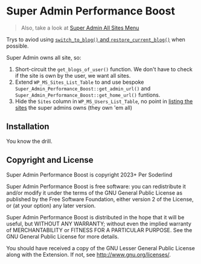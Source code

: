 # Super Admin Performance Boost

> Also, take a look at [Super Admin All Sites Menu](https://github.com/soderlind/super-admin-all-sites-menu#super-admin-all-sites-menu)

Trys to aviod using [`switch_to_blog()` and `restore_current_blog()`](assets/switch-to-blog.png) when possible.

Super Admin owns all site, so:

1. Short-circuit the `get_blogs_of_user()` function. We don't have to check if the site is own by the user, we want all sites.
2. Extend `WP_MS_Sites_List_Table` to and use bespoke `Super_Admin_Performance_Boost::get_admin_url()` and `Super_Admin_Performance_Boost::get_home_url()` funtions.
3. Hide the `Sites` column in `WP_MS_Users_List_Table`, no point in [listing the sites](assets/all-sites.png) the super admins owns (they own 'em all)

## Installation

You know the drill.

## Copyright and License

Super Admin Performance Boost is copyright 2023+ Per Soderlind

Super Admin Performance Boost is free software: you can redistribute it and/or modify it under the terms of the GNU General Public License as published by the Free Software Foundation, either version 2 of the License, or (at your option) any later version.

Super Admin Performance Boost is distributed in the hope that it will be useful, but WITHOUT ANY WARRANTY; without even the implied warranty of MERCHANTABILITY or FITNESS FOR A PARTICULAR PURPOSE. See the GNU General Public License for more details.

You should have received a copy of the GNU Lesser General Public License along with the Extension. If not, see http://www.gnu.org/licenses/.
